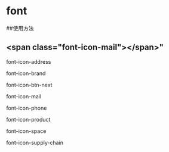 # font


##使用方法

&lt;span class="font-icon-mail"&gt;&lt;/span&gt;"
-------------



font-icon-address 
  
font-icon-brand

font-icon-btn-next

font-icon-mail

font-icon-phone

font-icon-product

font-icon-space

font-icon-supply-chain